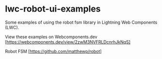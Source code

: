 # lwc-robot-ui-examples

Some examples of using the robot fsm library in Lightning Web Components (LWC).

View these examples on Webcomponents.dev [https://webcomponents.dev/view/2zwM3NVFRLDcnrhJkNqS]

Robot FSM [https://github.com/matthewp/robot]
